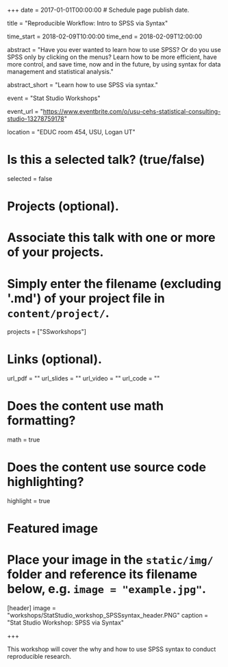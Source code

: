 +++
date = 2017-01-01T00:00:00  # Schedule page publish date.

title = "Reproducible Workflow: Intro to SPSS via Syntax"

time_start = 2018-02-09T10:00:00
time_end = 2018-02-09T12:00:00

abstract = "Have you ever wanted to learn how to use SPSS?  Or do you use SPSS only by clicking on the menus?   Learn how to be more efficient, have more control, and save time, now and in the future, by using syntax for data management and statistical analysis."

abstract_short = "Learn how to use SPSS via syntax."

event = "Stat Studio Workshops"

event_url = "https://www.eventbrite.com/o/usu-cehs-statistical-consulting-studio-13278759178"

location = "EDUC room 454, USU, Logan UT"

# Is this a selected talk? (true/false)
selected = false

# Projects (optional).
#   Associate this talk with one or more of your projects.
#   Simply enter the filename (excluding '.md') of your project file in `content/project/`.
projects = ["SSworkshops"]

# Links (optional).
url_pdf = ""
url_slides = ""
url_video = ""
url_code = ""

# Does the content use math formatting?
math = true

# Does the content use source code highlighting?
highlight = true

# Featured image
# Place your image in the `static/img/` folder and reference its filename below, e.g. `image = "example.jpg"`.
[header]
image = "workshops/StatStudio_workshop_SPSSsyntax_header.PNG"
caption = "Stat Studio Workshop: SPSS via Syntax"

+++

This workshop will cover the why and how to use SPSS syntax to conduct reproducible research.
